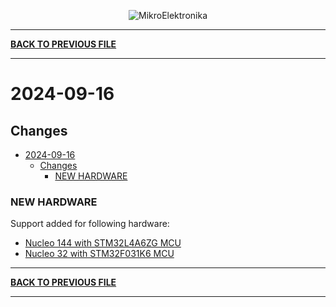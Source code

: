 <p align="center">
  <img src="http://www.mikroe.com/img/designs/beta/logo_small.png?raw=true" alt="MikroElektronika"/>
</p>

---

**[BACK TO PREVIOUS FILE](../changelog.md)**

---

# 2024-09-16

## Changes

+ [2024-09-16](#2024-09-16)
  + [Changes](#changes)
    + [NEW HARDWARE](#new-hardware)

### NEW HARDWARE

Support added for following hardware:

+ [Nucleo 144 with STM32L4A6ZG MCU](https://www.st.com/content/st_com/en/products/evaluation-tools/product-evaluation-tools/mcu-mpu-eval-tools/stm32-mcu-mpu-eval-tools/stm32-nucleo-boards/nucleo-l4a6zg.html)
+ [Nucleo 32 with STM32F031K6 MCU](https://www.st.com/content/st_com/en/products/evaluation-tools/product-evaluation-tools/mcu-mpu-eval-tools/stm32-mcu-mpu-eval-tools/stm32-nucleo-boards/nucleo-f031k6.html)

---

**[BACK TO PREVIOUS FILE](../changelog.md)**

---
